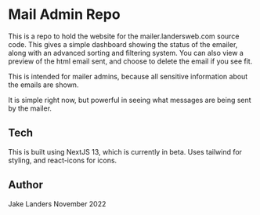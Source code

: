 # Mail Admin Repo

This is a repo to hold the website for the mailer.landersweb.com source code. This gives a simple dashboard showing the status of the emailer, along with an advanced sorting and filtering system. You can also view a preview of the html email sent, and choose to delete the email if you see fit.

This is intended for mailer admins, because all sensitive information about the emails are shown.

It is simple right now, but powerful in seeing what messages are being sent by the mailer.

## Tech

This is built using NextJS 13, which is currently in beta. Uses tailwind for styling, and react-icons for icons.

## Author

Jake Landers November 2022
